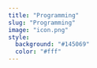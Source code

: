 ```yaml
---
title: "Programming"
slug: "Programming"
image: "icon.png"
style:
  background: "#145069"
  color: "#fff"
---
```

